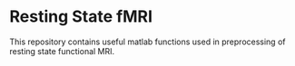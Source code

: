 # Resting State fMRI
This repository contains useful matlab functions used in preprocessing of resting state functional MRI.
